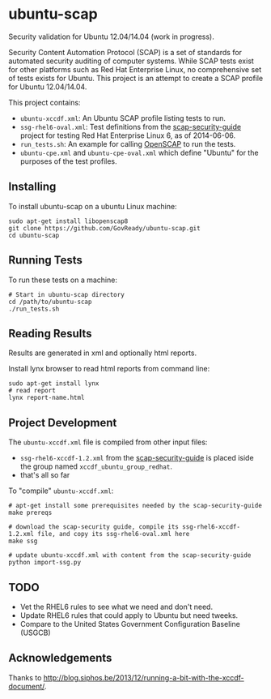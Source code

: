ubuntu-scap
===========

Security validation for Ubuntu 12.04/14.04 (work in progress).

Security Content Automation Protocol (SCAP) is a set of standards for automated security auditing of computer systems. While SCAP tests exist for other platforms such as Red Hat Enterprise Linux, no comprehensive set of tests exists for Ubuntu. This project is an attempt to create a SCAP profile for Ubuntu 12.04/14.04.

This project contains:

* `ubuntu-xccdf.xml`: An Ubuntu SCAP profile listing tests to run.
* `ssg-rhel6-oval.xml`: Test definitions from the [scap-security-guide](https://fedorahosted.org/scap-security-guide/) project for testing Red Hat Enterprise Linux 6, as of 2014-06-06.
* `run_tests.sh`: An example for calling [OpenSCAP](http://open-scap.org/page/Main_Page) to run the tests.
* `ubuntu-cpe.xml` and `ubuntu-cpe-oval.xml` which define "Ubuntu" for the purposes of the test profiles.

Installing
----------
To install ubuntu-scap on a ubuntu Linux machine:

	sudo apt-get install libopenscap8
	git clone https://github.com/GovReady/ubuntu-scap.git
	cd ubuntu-scap

Running Tests
-------------

To run these tests on a machine:

	# Start in ubuntu-scap directory
	cd /path/to/ubuntu-scap
	./run_tests.sh

Reading Results
---------------
Results are generated in xml and optionally html reports.

Install lynx browser to read html reports from command line:

	sudo apt-get install lynx
	# read report
	lynx report-name.html

Project Development
-------------------

The `ubuntu-xccdf.xml` file is compiled from other input files:

* `ssg-rhel6-xccdf-1.2.xml` from the [scap-security-guide](https://fedorahosted.org/scap-security-guide/) is placed iside the group named `xccdf_ubuntu_group_redhat`.
* that's all so far

To "compile" `ubuntu-xccdf.xml`:

	# apt-get install some prerequisites needed by the scap-security-guide
	make prereqs

	# download the scap-security guide, compile its ssg-rhel6-xccdf-1.2.xml file, and copy its ssg-rhel6-oval.xml here
	make ssg

	# update ubuntu-xccdf.xml with content from the scap-security-guide
	python import-ssg.py

TODO
----

* Vet the RHEL6 rules to see what we need and don't need.
* Update RHEL6 rules that could apply to Ubuntu but need tweeks.
* Compare to the United States Government Configuration Baseline (USGCB)

Acknowledgements
----------------

Thanks to http://blog.siphos.be/2013/12/running-a-bit-with-the-xccdf-document/.
